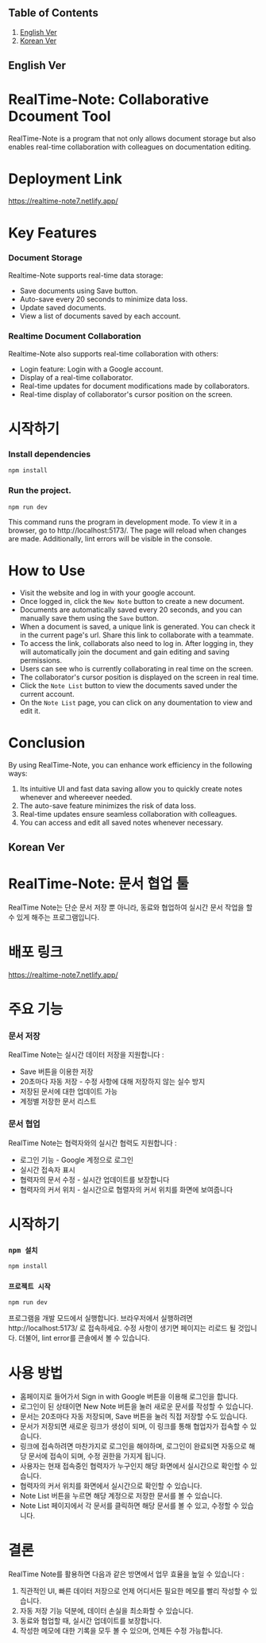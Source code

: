 
## Table of Contents
1. [English Ver](#english-ver)
2. [Korean Ver](#korean-ver)

## English Ver

# RealTime-Note: Collaborative Dcoument Tool

RealTime-Note is a program that not only allows document storage but also enables real-time collaboration with colleagues on documentation editing.

# Deployment Link
https://realtime-note7.netlify.app/

# Key Features
### Document Storage
Realtime-Note supports real-time data storage:
- Save documents using Save button.
- Auto-save every 20 seconds to minimize data loss.
- Update saved documents.
- View a list of documents saved by each account.

### Realtime Document Collaboration
Realtime-Note also supports real-time collaboration with others:
- Login feature: Login with a Google account.
- Display of a real-time collaborator.
- Real-time updates for document modifications made by collaborators.
- Real-time display of collaborator's cursor position on the screen.

# 시작하기
### Install dependencies
```
npm install
```
### Run the project.
```
npm run dev
```
This command runs the program in development mode. To view it in a browser, go to http://localhost:5173/. The page will reload when changes are made. Additionally, lint errors will be visible in the console.

# How to Use
- Visit the website and log in with your google account.
- Once logged in, click the `New Note` button to create a new document.
- Documents are automatically saved every 20 seconds, and you can manually save them using the `Save` button.
- When a document is saved, a unique link is generated. You can check it in the current page's url. Share this link to collaborate with a teammate.
- To access the link, collaborats also need to log in. After logging in, they will automatically join the document and gain editing and saving permissions.
- Users can see who is currently collaborating in real time on the screen.
- The collaborator's cursor position is displayed on the screen in real time.
- Click the `Note List` button to view the documents saved under the current account.
- On the `Note List` page, you can click on any doumentation to view and edit it.

# Conclusion
By using RealTime-Note, you can enhance work efficiency in the following ways:
1. Its intuitive UI and fast data saving allow you to quickly create notes whenever and whereever needed.
2. The auto-save feature minimizes the risk of data loss.
3. Real-time updates ensure seamless collaboration with colleagues.
4. You can access and edit all saved notes whenever necessary.


## Korean Ver

# RealTime-Note: 문서 협업 툴

RealTime Note는 단순 문서 저장 뿐 아니라, 동료와 협업하여 실시간 문서 작업을 할 수 있게 해주는 프로그램입니다.

# 배포 링크
https://realtime-note7.netlify.app/

# 주요 기능
### 문서 저장
RealTime Note는 실시간 데이터 저장을 지원합니다 :
- Save 버튼을 이용한 저장
- 20초마다 자동 저장 - 수정 사항에 대해 저장하지 않는 실수 방지
- 저장된 문서에 대한 업데이트 가능
- 계정별 저장한 문서 리스트

### 문서 협업
RealTime Note는 협력자와의 실시간 협력도 지원합니다 :
- 로그인 기능 - Google 계정으로 로그인
- 실시간 접속자 표시
- 협력자의 문서 수정 - 실시간 업데이트를 보장합니다
- 협력자의 커서 위치 - 실시간으로 협렬자의 커서 위치를 화면에 보여줍니다

# 시작하기
### `npm 설치`
```
npm install
```
### `프로젝트 시작`
```
npm run dev
```
프로그램을 개발 모드에서 실행합니다. 브라우저에서 실행하려면 http://localhost:5173/ 로 접속하세요. 수정 사항이 생기면 페이지는 리로드 될 것입니다. 더불어, lint error를 콘솔에서 볼 수 있습니다.

# 사용 방법
- 홈페이지로 들어가서 Sign in with Google 버튼을 이용해 로그인을 합니다.
- 로그인이 된 상태이면 New Note 버튼을 눌러 새로운 문서를 작성할 수 있습니다.
- 문서는 20초마다 자동 저장되며, Save 버튼을 눌러 직접 저장할 수도 있습니다.
- 문서가 저장되면 새로운 링크가 생성이 되며, 이 링크를 통해 협업자가 접속할 수 있습니다.
- 링크에 접속하려면 마찬가지로 로그인을 해야하며, 로그인이 완료되면 자동으로 해당 문서에 접속이 되며, 수정 권한을 가지게 됩니다.
- 사용자는 현재 접속중인 협력자가 누구인지 해당 화면에서 실시간으로 확인할 수 있습니다.
- 협력자의 커서 위치를 화면에서 실시간으로 확인할 수 있습니다.
- Note List 버튼을 누르면 해당 계정으로 저장한 문서를 볼 수 있습니다.
- Note List 페이지에서 각 문서를 클릭하면 해당 문서를 볼 수 있고, 수정할 수 있습니다.

# 결론
RealTime Note를 활용하면 다음과 같은 방면에서 업무 효율을 높일 수 있습니다 :

1. 직관적인 UI, 빠른 데이터 저장으로 언제 어디서든 필요한 메모를 빨리 작성할 수 있습니다.
2. 자동 저장 기능 덕분에, 데이터 손실을 최소화할 수 있습니다.
3. 동료와 협업할 때, 실시간 업데이트를 보장합니다.
4. 작성한 메모에 대한 기록을 모두 볼 수 있으며, 언제든 수정 가능합니다.

